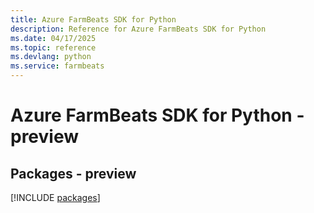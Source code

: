 ```yaml
---
title: Azure FarmBeats SDK for Python
description: Reference for Azure FarmBeats SDK for Python
ms.date: 04/17/2025
ms.topic: reference
ms.devlang: python
ms.service: farmbeats
---
```

# Azure FarmBeats SDK for Python - preview
## Packages - preview
[!INCLUDE [packages](farmbeats-index.md)]